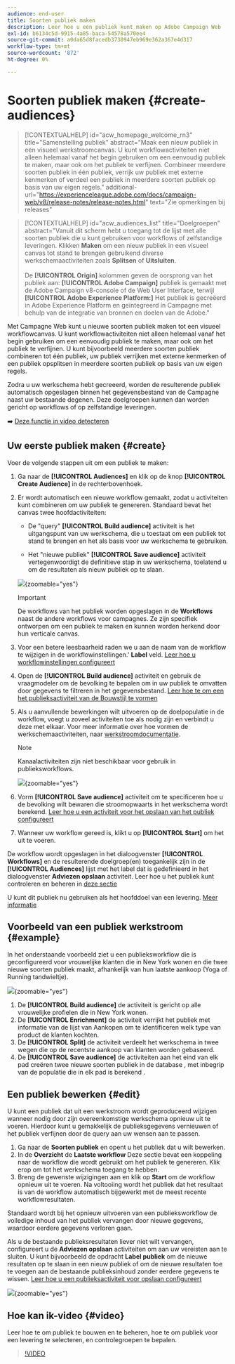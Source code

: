 ```yaml
---
audience: end-user
title: Soorten publiek maken
description: Leer hoe u een publiek kunt maken op Adobe Campaign Web
exl-id: b6134c5d-9915-4a85-baca-54578a570ee4
source-git-commit: a0da65d8facedb3730947eb969e362a367e4d317
workflow-type: tm+mt
source-wordcount: '872'
ht-degree: 0%

---
```


# Soorten publiek maken {#create-audiences}

>[!CONTEXTUALHELP]
>id="acw_homepage_welcome_rn3"
>title="Samenstelling publiek"
>abstract="Maak een nieuw publiek in een visueel werkstroomcanvas. U kunt workflowactiviteiten niet alleen helemaal vanaf het begin gebruiken om een eenvoudig publiek te maken, maar ook om het publiek te verfijnen. Combineer meerdere soorten publiek in één publiek, verrijk uw publiek met externe kenmerken of verdeel een publiek in meerdere soorten publiek op basis van uw eigen regels."
>additional-url="https://experienceleague.adobe.com/docs/campaign-web/v8/release-notes/release-notes.html" text="Zie opmerkingen bij releases"

>[!CONTEXTUALHELP]
>id="acw_audiences_list"
>title="Doelgroepen"
>abstract="Vanuit dit scherm hebt u toegang tot de lijst met alle soorten publiek die u kunt gebruiken voor workflows of zelfstandige leveringen. Klikken **Maken** om een nieuw publiek in een visueel canvas tot stand te brengen gebruikend diverse werkschemaactiviteiten zoals **Splitsen** of **Uitsluiten**.<br/><br/>De **[!UICONTROL Origin]** kolommen geven de oorsprong van het publiek aan: **[!UICONTROL Adobe Campaign]** publiek is gemaakt met de Adobe Campaign v8-console of de Web User Interface, terwijl **[!UICONTROL Adobe Experience Platform:]** Het publiek is gecreëerd in Adobe Experience Platform en geïntegreerd in Campagne met behulp van de integratie van bronnen en doelen van de Adobe."

<!--
[!CONTEXTUALHELP]
>id="acw_audiences_create_settings"
>title="Audience settings"
>abstract="Enter the name of the audience and additional options, then click the **Create Audience** button."-->

Met Campagne Web kunt u nieuwe soorten publiek maken tot een visueel workflowcanvas. U kunt workflowactiviteiten niet alleen helemaal vanaf het begin gebruiken om een eenvoudig publiek te maken, maar ook om het publiek te verfijnen. U kunt bijvoorbeeld meerdere soorten publiek combineren tot één publiek, uw publiek verrijken met externe kenmerken of een publiek opsplitsen in meerdere soorten publiek op basis van uw eigen regels.

Zodra u uw werkschema hebt gecreeerd, worden de resulterende publiek automatisch opgeslagen binnen het gegevensbestand van de Campagne naast uw bestaande degenen. Deze doelgroepen kunnen dan worden gericht op workflows of op zelfstandige leveringen.

➡️ [Deze functie in video detecteren](#video)

## Uw eerste publiek maken {#create}

Voer de volgende stappen uit om een publiek te maken:

1. Ga naar de **[!UICONTROL Audiences]** en klik op de knop **[!UICONTROL Create Audience]** in de rechterbovenhoek.

1. Er wordt automatisch een nieuwe workflow gemaakt, zodat u activiteiten kunt combineren om uw publiek te genereren. Standaard bevat het canvas twee hoofdactiviteiten:

   * De &quot;query&quot; **[!UICONTROL Build audience]** activiteit is het uitgangspunt van uw werkschema, die u toestaat om een publiek tot stand te brengen en het als basis voor uw werkschema te gebruiken.

   * Het &quot;nieuwe publiek&quot; **[!UICONTROL Save audience]** activiteit vertegenwoordigt de definitieve stap in uw werkschema, toelatend u om de resultaten als nieuw publiek op te slaan.

   ![](assets/create-audience-blank.png){zoomable=&quot;yes&quot;}

   >[!IMPORTANT]
   >
   >De workflows van het publiek worden opgeslagen in de **Workflows** naast de andere workflows voor campagnes. Ze zijn specifiek ontworpen om een publiek te maken en kunnen worden herkend door hun verticale canvas.

1. Voor een betere leesbaarheid raden we u aan de naam van de workflow te wijzigen in de workflowinstellingen.&#39; **Label** veld. [Leer hoe u workflowinstellingen configureert](../workflows/workflow-settings.md)

1. Open de **[!UICONTROL Build audience]** activiteit en gebruik de vraagmodeler om de bevolking te bepalen om in uw publiek te omvatten door gegevens te filtreren in het gegevensbestand. [Leer hoe te om een het publieksactiviteit van de Bouwstijl te vormen](../workflows/activities/build-audience.md)

1. Als u aanvullende bewerkingen wilt uitvoeren op de doelpopulatie in de workflow, voegt u zoveel activiteiten toe als nodig zijn en verbindt u deze met elkaar. Voor meer informatie over hoe vormen de werkschemaactiviteiten, naar [werkstroomdocumentatie](../workflows/activities/about-activities.md).

   >[!NOTE]
   >
   >Kanaalactiviteiten zijn niet beschikbaar voor gebruik in publieksworkflows.

   ![](assets/audience-creation-canvas.png){zoomable=&quot;yes&quot;}

1. Vorm **[!UICONTROL Save audience]** activiteit om te specificeren hoe u de bevolking wilt bewaren die stroomopwaarts in het werkschema wordt berekend. [Leer hoe u een activiteit voor het opslaan van het publiek configureert](../workflows/activities/save-audience.md)

1. Wanneer uw workflow gereed is, klikt u op **[!UICONTROL Start]** om het uit te voeren.

De workflow wordt opgeslagen in het dialoogvenster **[!UICONTROL Workflows]** en de resulterende doelgroep(en) toegankelijk zijn in de **[!UICONTROL Audiences]** lijst met het label dat is gedefinieerd in het dialoogvenster **Adviezen opslaan** activiteit. Leer hoe u het publiek kunt controleren en beheren in [deze sectie](manage-audience.md)

U kunt dit publiek nu gebruiken als het hoofddoel van een levering. [Meer informatie](add-audience.md)

## Voorbeeld van een publiek werkstroom {#example}

In het onderstaande voorbeeld ziet u een publieksworkflow die is geconfigureerd voor vrouwelijke klanten die in New York wonen en die twee nieuwe soorten publiek maakt, afhankelijk van hun laatste aankoop (Yoga of Running tandwieltje).

![](assets/audiences-example.png){zoomable=&quot;yes&quot;}

1. De **[!UICONTROL Build audience]** de activiteit is gericht op alle vrouwelijke profielen die in New York wonen.
1. De **[!UICONTROL Enrichment]** de activiteit verrijkt het publiek met informatie van de lijst van Aankopen om te identificeren welk type van product de klanten kochten.
1. De **[!UICONTROL Split]** de activiteit verdeelt het werkschema in twee wegen die op de recentste aankoop van klanten worden gebaseerd.
1. De **[!UICONTROL Save audience]** de activiteiten aan het eind van elk pad creëren twee nieuwe soorten publiek in de database , met inbegrip van de populatie die in elk pad is berekend .

## Een publiek bewerken {#edit}

U kunt een publiek dat uit een werkstroom wordt geproduceerd wijzigen wanneer nodig door zijn overeenkomstige werkschema opnieuw uit te voeren. Hierdoor kunt u gemakkelijk de publieksgegevens vernieuwen of het publiek verfijnen door de query aan uw wensen aan te passen.

1. Ga naar de **Soorten publiek** en opent u het publiek dat u wilt bewerken.
1. In de **Overzicht** de **Laatste workflow** Deze sectie bevat een koppeling naar de workflow die wordt gebruikt om het publiek te genereren. Klik erop om tot het werkschema toegang te hebben.
1. Breng de gewenste wijzigingen aan en klik op **Start** om de workflow opnieuw uit te voeren. Na voltooiing wordt het publiek dat het resultaat is van de workflow automatisch bijgewerkt met de meest recente workflowresultaten.

Standaard wordt bij het opnieuw uitvoeren van een publieksworkflow de volledige inhoud van het publiek vervangen door nieuwe gegevens, waardoor eerdere gegevens verloren gaan.

Als u de bestaande publieksresultaten liever niet wilt vervangen, configureert u de **Adviezen opslaan** activiteiten om aan uw vereisten aan te sluiten. U kunt bijvoorbeeld de opdracht **Label publiek** om de nieuwe resultaten op te slaan in een nieuw publiek of om de nieuwe resultaten toe te voegen aan de bestaande publieksinhoud zonder eerdere gegevens te wissen. [Leer hoe u een publieksactiviteit voor opslaan configureert](../workflows/activities/save-audience.md)

![](assets/edit-audience-save.png){zoomable=&quot;yes&quot;}

## Hoe kan ik-video {#video}

Leer hoe te om publiek te bouwen en te beheren, hoe te om publiek voor een levering te selecteren, en controlegroepen te bepalen.

>[!VIDEO](https://video.tv.adobe.com/v/3425861?quality=12)
